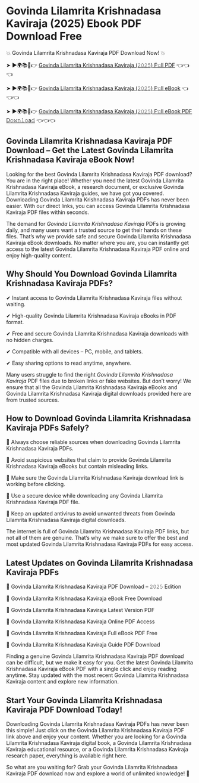 # Govinda Lilamrita Krishnadasa Kaviraja (2025) Ebook PDF Download Free

💥 Govinda Lilamrita Krishnadasa Kaviraja PDF Download Now! 💥

➤ ►🌍📚📱👉 [Govinda Lilamrita Krishnadasa Kaviraja (𝟸𝟶𝟸𝟻) F𝚞ll PDF](https://getpdf.xyz/govinda-lilamrita-krishnadasa-kaviraja) 👈👈👈


➤ ►🌍📚📱👉 [Govinda Lilamrita Krishnadasa Kaviraja (𝟸𝟶𝟸𝟻) F𝚞ll eBook](https://getpdf.xyz/govinda-lilamrita-krishnadasa-kaviraja) 👈👈👈


➤ ►🌍📚📱👉 [Govinda Lilamrita Krishnadasa Kaviraja (𝟸𝟶𝟸𝟻) F𝚞ll eBook PDF D𝚘𝚠𝚗𝚕𝚘a𝚍](https://getpdf.xyz/govinda-lilamrita-krishnadasa-kaviraja) 👈👈👈


## Govinda Lilamrita Krishnadasa Kaviraja PDF Download – Get the Latest Govinda Lilamrita Krishnadasa Kaviraja eBook Now!

Looking for the best Govinda Lilamrita Krishnadasa Kaviraja PDF download? You are in the right place! Whether you need the latest Govinda Lilamrita Krishnadasa Kaviraja eBook, a research document, or exclusive Govinda Lilamrita Krishnadasa Kaviraja guides, we have got you covered. Downloading Govinda Lilamrita Krishnadasa Kaviraja PDFs has never been easier. With our direct links, you can access Govinda Lilamrita Krishnadasa Kaviraja PDF files within seconds.

The demand for *Govinda Lilamrita Krishnadasa Kaviraja* PDFs is growing daily, and many users want a trusted source to get their hands on these files. That’s why we provide safe and secure Govinda Lilamrita Krishnadasa Kaviraja eBook downloads. No matter where you are, you can instantly get access to the latest Govinda Lilamrita Krishnadasa Kaviraja PDF online and enjoy high-quality content.

## Why Should You Download Govinda Lilamrita Krishnadasa Kaviraja PDFs?

✔ Instant access to Govinda Lilamrita Krishnadasa Kaviraja files without waiting.

✔ High-quality Govinda Lilamrita Krishnadasa Kaviraja eBooks in PDF format.

✔ Free and secure Govinda Lilamrita Krishnadasa Kaviraja downloads with no hidden charges.

✔ Compatible with all devices – PC, mobile, and tablets.

✔ Easy sharing options to read anytime, anywhere.

Many users struggle to find the right *Govinda Lilamrita Krishnadasa Kaviraja* PDF files due to broken links or fake websites. But don’t worry! We ensure that all the Govinda Lilamrita Krishnadasa Kaviraja eBooks and Govinda Lilamrita Krishnadasa Kaviraja digital downloads provided here are from trusted sources.

## How to Download Govinda Lilamrita Krishnadasa Kaviraja PDFs Safely?

📌 Always choose reliable sources when downloading Govinda Lilamrita Krishnadasa Kaviraja PDFs.

📌 Avoid suspicious websites that claim to provide Govinda Lilamrita Krishnadasa Kaviraja eBooks but contain misleading links.

📌 Make sure the Govinda Lilamrita Krishnadasa Kaviraja download link is working before clicking.

📌 Use a secure device while downloading any Govinda Lilamrita Krishnadasa Kaviraja PDF file.

📌 Keep an updated antivirus to avoid unwanted threats from Govinda Lilamrita Krishnadasa Kaviraja digital downloads.

The internet is full of Govinda Lilamrita Krishnadasa Kaviraja PDF links, but not all of them are genuine. That’s why we make sure to offer the best and most updated Govinda Lilamrita Krishnadasa Kaviraja PDFs for easy access.

## Latest Updates on Govinda Lilamrita Krishnadasa Kaviraja PDFs

🔹 Govinda Lilamrita Krishnadasa Kaviraja PDF Download – 𝟸𝟶𝟸𝟻 Edition

🔹 Govinda Lilamrita Krishnadasa Kaviraja eBook Free Download

🔹 Govinda Lilamrita Krishnadasa Kaviraja Latest Version PDF

🔹 Govinda Lilamrita Krishnadasa Kaviraja Online PDF Access

🔹 Govinda Lilamrita Krishnadasa Kaviraja Full eBook PDF Free

🔹 Govinda Lilamrita Krishnadasa Kaviraja Guide PDF Download

Finding a genuine Govinda Lilamrita Krishnadasa Kaviraja PDF download can be difficult, but we make it easy for you. Get the latest Govinda Lilamrita Krishnadasa Kaviraja eBook PDF with a single click and enjoy reading anytime. Stay updated with the most recent Govinda Lilamrita Krishnadasa Kaviraja content and explore new information.

## Start Your Govinda Lilamrita Krishnadasa Kaviraja PDF Download Today!

Downloading Govinda Lilamrita Krishnadasa Kaviraja PDFs has never been this simple! Just click on the Govinda Lilamrita Krishnadasa Kaviraja PDF link above and enjoy your content. Whether you are looking for a Govinda Lilamrita Krishnadasa Kaviraja digital book, a Govinda Lilamrita Krishnadasa Kaviraja educational resource, or a Govinda Lilamrita Krishnadasa Kaviraja research paper, everything is available right here.

So what are you waiting for? Grab your Govinda Lilamrita Krishnadasa Kaviraja PDF download now and explore a world of unlimited knowledge! 🚀